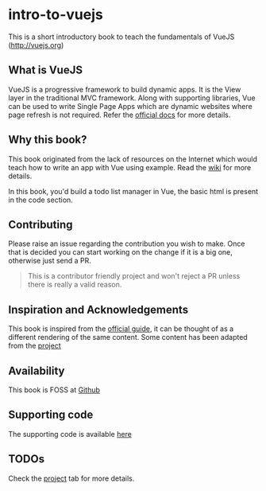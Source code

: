 # intro-to-vuejs
This is a short introductory book to teach the fundamentals of VueJS (http://vuejs.org)

## What is VueJS

VueJS is a progressive framework to build dynamic apps. It is the View layer in the traditional MVC framework. Along with supporting libraries, Vue can be used to write Single Page Apps which are dynamic websites where page refresh is not required. 
Refer the [official docs](http://vuejs.org) for more details.

## Why this book?

This book originated from the lack of resources on the Internet which would teach how to write an app with Vue using example. Read the [wiki](http://github.com/thewhitetulip/intro-to-vuejs/wiki) for more details.

In this book, you'd build a todo list manager in Vue, the basic html is present in the code section.

## Contributing

Please raise an issue regarding the contribution you wish to make. Once that is decided you can start working on the change if it is a big one, otherwise just send a PR.

> This is a contributor friendly project and won't reject a PR unless there is really a valid reason.

## Inspiration and Acknowledgements

This book is inspired from the [official guide](http://vuejs.org), it can be thought of as a different rendering of the same content. Some content has been adapted from the [project](http://github.com/vuejs/vuejs.org/)

## Availability

This book is FOSS at [Github](https://github.com/thewhitetulip/intro-to-vuejs)

## Supporting code

The supporting code is available [here](https://github.com/thewhitetulip/intro-to-vuejs-code)

## TODOs

Check the [project](https://github.com/thewhitetulip/intro-to-vuejs/projects) tab for more details.
